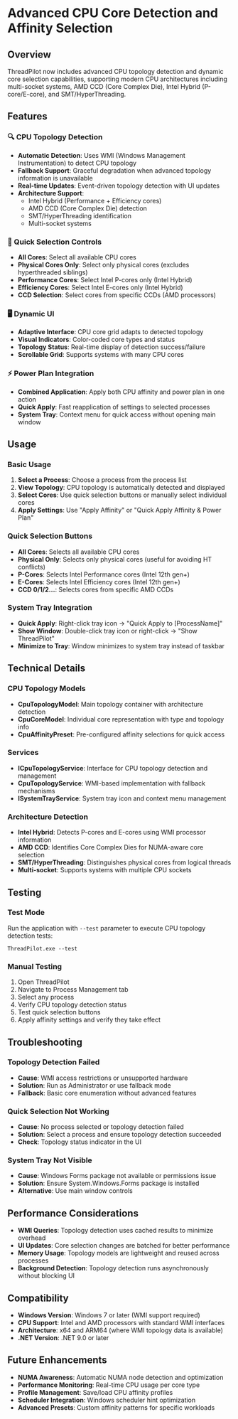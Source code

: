 # Advanced CPU Core Detection and Affinity Selection

## Overview

ThreadPilot now includes advanced CPU topology detection and dynamic core selection capabilities, supporting modern CPU architectures including multi-socket systems, AMD CCD (Core Complex Die), Intel Hybrid (P-core/E-core), and SMT/HyperThreading.

## Features

### 🔍 CPU Topology Detection
- **Automatic Detection**: Uses WMI (Windows Management Instrumentation) to detect CPU topology
- **Fallback Support**: Graceful degradation when advanced topology information is unavailable
- **Real-time Updates**: Event-driven topology detection with UI updates
- **Architecture Support**: 
  - Intel Hybrid (Performance + Efficiency cores)
  - AMD CCD (Core Complex Die) detection
  - SMT/HyperThreading identification
  - Multi-socket systems

### 🎯 Quick Selection Controls
- **All Cores**: Select all available CPU cores
- **Physical Cores Only**: Select only physical cores (excludes hyperthreaded siblings)
- **Performance Cores**: Select Intel P-cores only (Intel Hybrid)
- **Efficiency Cores**: Select Intel E-cores only (Intel Hybrid)
- **CCD Selection**: Select cores from specific CCDs (AMD processors)

### 🖥️ Dynamic UI
- **Adaptive Interface**: CPU core grid adapts to detected topology
- **Visual Indicators**: Color-coded core types and status
- **Topology Status**: Real-time display of detection success/failure
- **Scrollable Grid**: Supports systems with many CPU cores

### ⚡ Power Plan Integration
- **Combined Application**: Apply both CPU affinity and power plan in one action
- **Quick Apply**: Fast reapplication of settings to selected processes
- **System Tray**: Context menu for quick access without opening main window

## Usage

### Basic Usage
1. **Select a Process**: Choose a process from the process list
2. **View Topology**: CPU topology is automatically detected and displayed
3. **Select Cores**: Use quick selection buttons or manually select individual cores
4. **Apply Settings**: Use "Apply Affinity" or "Quick Apply Affinity & Power Plan"

### Quick Selection Buttons
- **All Cores**: Selects all available CPU cores
- **Physical Only**: Selects only physical cores (useful for avoiding HT conflicts)
- **P-Cores**: Selects Intel Performance cores (Intel 12th gen+)
- **E-Cores**: Selects Intel Efficiency cores (Intel 12th gen+)
- **CCD 0/1/2...**: Selects cores from specific AMD CCDs

### System Tray Integration
- **Quick Apply**: Right-click tray icon → "Quick Apply to [ProcessName]"
- **Show Window**: Double-click tray icon or right-click → "Show ThreadPilot"
- **Minimize to Tray**: Window minimizes to system tray instead of taskbar

## Technical Details

### CPU Topology Models
- **CpuTopologyModel**: Main topology container with architecture detection
- **CpuCoreModel**: Individual core representation with type and topology info
- **CpuAffinityPreset**: Pre-configured affinity selections for quick access

### Services
- **ICpuTopologyService**: Interface for CPU topology detection and management
- **CpuTopologyService**: WMI-based implementation with fallback mechanisms
- **ISystemTrayService**: System tray icon and context menu management

### Architecture Detection
- **Intel Hybrid**: Detects P-cores and E-cores using WMI processor information
- **AMD CCD**: Identifies Core Complex Dies for NUMA-aware core selection
- **SMT/HyperThreading**: Distinguishes physical cores from logical threads
- **Multi-socket**: Supports systems with multiple CPU sockets

## Testing

### Test Mode
Run the application with `--test` parameter to execute CPU topology detection tests:
```
ThreadPilot.exe --test
```

### Manual Testing
1. Open ThreadPilot
2. Navigate to Process Management tab
3. Select any process
4. Verify CPU topology detection status
5. Test quick selection buttons
6. Apply affinity settings and verify they take effect

## Troubleshooting

### Topology Detection Failed
- **Cause**: WMI access restrictions or unsupported hardware
- **Solution**: Run as Administrator or use fallback mode
- **Fallback**: Basic core enumeration without advanced features

### Quick Selection Not Working
- **Cause**: No process selected or topology detection failed
- **Solution**: Select a process and ensure topology detection succeeded
- **Check**: Topology status indicator in the UI

### System Tray Not Visible
- **Cause**: Windows Forms package not available or permissions issue
- **Solution**: Ensure System.Windows.Forms package is installed
- **Alternative**: Use main window controls

## Performance Considerations

- **WMI Queries**: Topology detection uses cached results to minimize overhead
- **UI Updates**: Core selection changes are batched for better performance
- **Memory Usage**: Topology models are lightweight and reused across processes
- **Background Detection**: Topology detection runs asynchronously without blocking UI

## Compatibility

- **Windows Version**: Windows 7 or later (WMI support required)
- **CPU Support**: Intel and AMD processors with standard WMI interfaces
- **Architecture**: x64 and ARM64 (where WMI topology data is available)
- **.NET Version**: .NET 9.0 or later

## Future Enhancements

- **NUMA Awareness**: Automatic NUMA node detection and optimization
- **Performance Monitoring**: Real-time CPU usage per core type
- **Profile Management**: Save/load CPU affinity profiles
- **Scheduler Integration**: Windows scheduler hint optimization
- **Advanced Presets**: Custom affinity patterns for specific workloads

